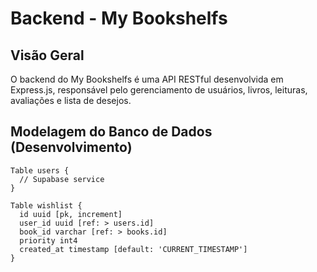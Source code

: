 # Backend - My Bookshelfs

## Visão Geral
O backend do My Bookshelfs é uma API RESTful desenvolvida em Express.js, responsável pelo gerenciamento de usuários, livros, leituras, avaliações e lista de desejos.

## Modelagem do Banco de Dados (Desenvolvimento)

```dbml
Table users {
  // Supabase service
}

Table wishlist {
  id uuid [pk, increment]
  user_id uuid [ref: > users.id]
  book_id varchar [ref: > books.id]
  priority int4
  created_at timestamp [default: 'CURRENT_TIMESTAMP']
}
```

